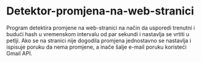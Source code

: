 # Detektor-promjena-na-web-stranici
Program detektira promjene na web-stranici na način da usporedi trenutni i budući hash u vremenskom intervalu od par sekundi i nastavlja se vrtiti u petlji. Ako se na stranici nije dogodila promjena jednostavno se nastavlja i ispisuje poruku da nema promjene, a inače šalje e-mail poruku koristeći Gmail API.
